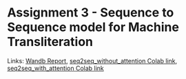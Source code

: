 # Assignment 3 - Sequence to Sequence model for Machine Transliteration

Links: [Wandb Report](https://wandb.ai/kodikarthik21/Assignment-3/reports/Assignment-3-Recurrent-Neural-Networks--Vmlldzo2MzczNjY), [seq2seq_without_attention Colab link](https://colab.research.google.com/drive/1a_Tlb7zOLIna7lk0dbFfWBQIBRPZDsQz?usp=sharing), [seq2seq_with_attention Colab link](https://colab.research.google.com/drive/17YmC8Lyj3ZDgMXzVVtG_4vrCed7mypsg?usp=sharing)


